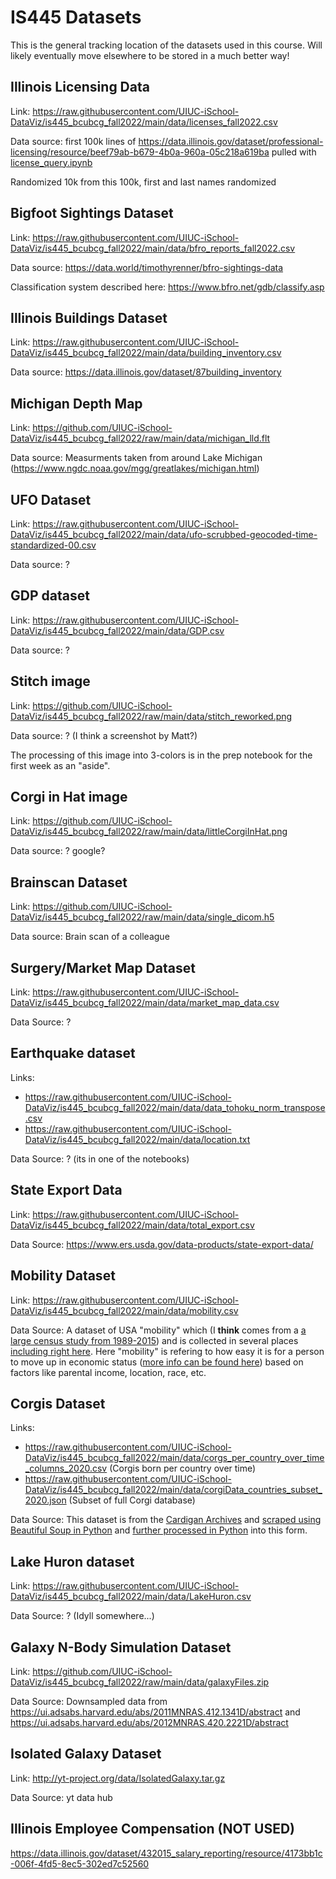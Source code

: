 # IS445 Datasets
This is the general tracking location of the datasets used in this course.  Will likely eventually move elsewhere to be stored in a much better way!

## Illinois Licensing Data

Link: https://raw.githubusercontent.com/UIUC-iSchool-DataViz/is445_bcubcg_fall2022/main/data/licenses_fall2022.csv

Data source: first 100k lines of https://data.illinois.gov/dataset/professional-licensing/resource/beef79ab-b679-4b0a-960a-05c218a619ba pulled with [license_query.ipynb](https://github.com/UIUC-iSchool-DataViz/is445_bcubcg_fall2022/blob/main/data/license_query.ipynb)

Randomized 10k from this 100k, first and last names randomized

## Bigfoot Sightings Dataset

Link: https://raw.githubusercontent.com/UIUC-iSchool-DataViz/is445_bcubcg_fall2022/main/data/bfro_reports_fall2022.csv

Data source: https://data.world/timothyrenner/bfro-sightings-data

Classification system described here: https://www.bfro.net/gdb/classify.asp 

## Illinois Buildings Dataset

Link: https://raw.githubusercontent.com/UIUC-iSchool-DataViz/is445_bcubcg_fall2022/main/data/building_inventory.csv

Data source: https://data.illinois.gov/dataset/87building_inventory

## Michigan Depth Map

Link: https://github.com/UIUC-iSchool-DataViz/is445_bcubcg_fall2022/raw/main/data/michigan_lld.flt

Data source: Measurments taken from around Lake Michigan (https://www.ngdc.noaa.gov/mgg/greatlakes/michigan.html)

## UFO Dataset

Link: https://raw.githubusercontent.com/UIUC-iSchool-DataViz/is445_bcubcg_fall2022/main/data/ufo-scrubbed-geocoded-time-standardized-00.csv

Data source: ?

## GDP dataset

Link: https://raw.githubusercontent.com/UIUC-iSchool-DataViz/is445_bcubcg_fall2022/main/data/GDP.csv

Data source: ?

## Stitch image

Link: https://github.com/UIUC-iSchool-DataViz/is445_bcubcg_fall2022/raw/main/data/stitch_reworked.png

Data source: ? (I think a screenshot by Matt?)

The processing of this image into 3-colors is in the prep notebook for the first week as an "aside".

## Corgi in Hat image

Link: https://github.com/UIUC-iSchool-DataViz/is445_bcubcg_fall2022/raw/main/data/littleCorgiInHat.png

Data source: ? google?


## Brainscan Dataset

Link: https://github.com/UIUC-iSchool-DataViz/is445_bcubcg_fall2022/raw/main/data/single_dicom.h5

Data source: Brain scan of a colleague

## Surgery/Market Map Dataset

Link: https://raw.githubusercontent.com/UIUC-iSchool-DataViz/is445_bcubcg_fall2022/main/data/market_map_data.csv

Data Source: ?

## Earthquake dataset

Links:
 * https://raw.githubusercontent.com/UIUC-iSchool-DataViz/is445_bcubcg_fall2022/main/data/data_tohoku_norm_transpose.csv
 * https://raw.githubusercontent.com/UIUC-iSchool-DataViz/is445_bcubcg_fall2022/main/data/location.txt
 
Data Source: ? (its in one of the notebooks)

## State Export Data

Link: https://raw.githubusercontent.com/UIUC-iSchool-DataViz/is445_bcubcg_fall2022/main/data/total_export.csv

Data Source: https://www.ers.usda.gov/data-products/state-export-data/

## Mobility Dataset

Link: https://raw.githubusercontent.com/UIUC-iSchool-DataViz/is445_bcubcg_fall2022/main/data/mobility.csv

Data Source: A dataset of USA "mobility" which (I <b>think</b> comes from a <a href="https://www.census.gov/library/working-papers/2018/adrm/CES-WP-18-40R.html">a large census study from 1989-2015</a>) and is collected in several places <a href="http://www.stat.cmu.edu/~cshalizi/uADA/15/hw/01/mobility.csv">including right here</a>.  Here "mobility" is refering to how easy it is for a person to move up in economic status (<a href="http://www.stat.cmu.edu/~cshalizi/uADA/15/hw/01/hw-01.pdf">more info can be found here</a>) based on factors like parental income, location, race, etc.

## Corgis Dataset

Links:
 * https://raw.githubusercontent.com/UIUC-iSchool-DataViz/is445_bcubcg_fall2022/main/data/corgs_per_country_over_time_columns_2020.csv (Corgis born per country over time)
 * https://raw.githubusercontent.com/UIUC-iSchool-DataViz/is445_bcubcg_fall2022/main/data/corgiData_countries_subset_2020.json (Subset of full Corgi database)

Data Source: This dataset is from the <a href="http://cardiped.net/">Cardigan Archives</a> and <a href="https://github.com/UIUC-iSchool-DataViz/spring2020/blob/master/week12/corg/grabCorgData_subpages.py">scraped using Beautiful Soup in Python</a> and <a href="https://github.com/UIUC-iSchool-DataViz/spring2020/blob/master/week12/corg/calc_corgData.ipynb">further processed in Python</a> into this form.

## Lake Huron dataset

Link: https://raw.githubusercontent.com/UIUC-iSchool-DataViz/is445_bcubcg_fall2022/main/data/LakeHuron.csv

Data Source: ? (Idyll somewhere...)

## Galaxy N-Body Simulation Dataset

Link: https://github.com/UIUC-iSchool-DataViz/is445_bcubcg_fall2022/raw/main/data/galaxyFiles.zip

Data Source: Downsampled data from https://ui.adsabs.harvard.edu/abs/2011MNRAS.412.1341D/abstract and https://ui.adsabs.harvard.edu/abs/2012MNRAS.420.2221D/abstract

## Isolated Galaxy Dataset

Link: http://yt-project.org/data/IsolatedGalaxy.tar.gz

Data Source: yt data hub

## Illinois Employee Compensation (NOT USED)

https://data.illinois.gov/dataset/432015_salary_reporting/resource/4173bb1c-006f-4fd5-8ec5-302ed7c52560
